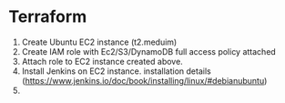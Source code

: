 # Terraform
1) Create Ubuntu EC2 instance (t2.meduim) 
2) Create IAM role with Ec2/S3/DynamoDB full access policy attached
3) Attach role to EC2 instance created above. 
4) Install Jenkins on EC2 instance. installation details (https://www.jenkins.io/doc/book/installing/linux/#debianubuntu)
5)
